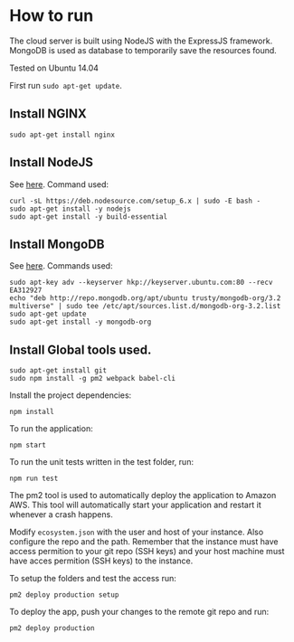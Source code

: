 How to run
==========

The cloud server is built using NodeJS with the ExpressJS framework. MongoDB is used as database to temporarily save the resources found.

Tested on Ubuntu 14.04

First run `sudo apt-get update`.


## Install NGINX
```
sudo apt-get install nginx
```

## Install NodeJS
See [here](https://nodejs.org/en/download/package-manager/#debian-and-ubuntu-based-linux-distributions). 
Command used:
```
curl -sL https://deb.nodesource.com/setup_6.x | sudo -E bash -
sudo apt-get install -y nodejs
sudo apt-get install -y build-essential
```

## Install MongoDB
See [here](https://docs.mongodb.com/manual/tutorial/install-mongodb-on-ubuntu/#install-mongodb-community-edition).
Commands used:
```
sudo apt-key adv --keyserver hkp://keyserver.ubuntu.com:80 --recv EA312927
echo "deb http://repo.mongodb.org/apt/ubuntu trusty/mongodb-org/3.2 multiverse" | sudo tee /etc/apt/sources.list.d/mongodb-org-3.2.list
sudo apt-get update
sudo apt-get install -y mongodb-org
```

## Install Global tools used.
```
sudo apt-get install git
sudo npm install -g pm2 webpack babel-cli
```

Install the project dependencies:
```
npm install
```

To run the application:
```
npm start
```

To run the unit tests written in the test folder, run:
```
npm run test
```

The pm2 tool is used to automatically deploy the application to Amazon AWS.
This tool will automatically start your application and restart it whenever a crash happens.

Modify `ecosystem.json` with the user and host of your instance. Also configure the repo and the path.
Remember that the instance must have access permition to your git repo (SSH keys) and your host machine must have 
acces permition (SSH keys) to the instance.

To setup the folders and test the access run:
```
pm2 deploy production setup
```

To deploy the app, push your changes to the remote git repo and run:
```
pm2 deploy production
```
